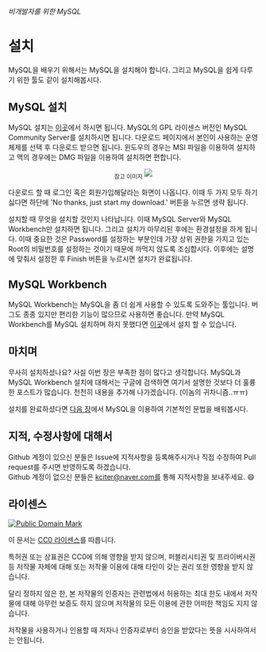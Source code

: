 ###### 비개발자를 위한 MySQL
# 설치

MySQL을 배우기 위해서는 MySQL을 설치해야 합니다. 그리고 MySQL을 쉽게 다루기 위한 툴도 같이 설치해봅시다.

## MySQL 설치
MySQL 설치는 [이곳](http://dev.mysql.com/downloads/mysql/)에서 하시면 됩니다. MySQL의 GPL 라이센스 버전인 MySQL Community Server를 설치하시면 됩니다. 다운로드 페이지에서 본인이 사용하는 운영체제를 선택 후 다운로드 받으면 됩니다. 윈도우의 경우는 MSI 파일을 이용하여 설치하고 맥의 경우에는 DMG 파일을 이용하여 설치하면 편합니다.
<p align="center">
  <sub>참고 이미지</sub>
  <img src='https://github.com/kciter/MySQLForNonDeveloper/blob/master/Images/mysql_download.png?raw=true'>
</p>

다운로드 할 때 로그인 혹은 회원가입해달라는 화면이 나옵니다. 이때 두 가지 모두 하기 싫다면 하단에 'No thanks, just start my download.' 버튼을 누르면 생략 됩니다.

설치할 때 무엇을 설치할 것인지 나타납니다. 이때 MySQL Server와 MySQL Workbench만 설치하면 됩니다. 그리고 설치가 마무리된 후에는 환경설정을 하게 됩니다. 이때 중요한 것은 Password를 설정하는 부분인데 가장 상위 권한을 가지고 있는 Root의 비밀번호를 설정하는 것이기 때문에 까먹지 않도록 조심합시다. 이후에는 설명에 맞춰서 설정한 후 Finish 버튼을 누르시면 설치가 완료됩니다.

## MySQL Workbench
MySQL Workbench는 MySQL을 좀 더 쉽게 사용할 수 있도록 도와주는 툴입니다. 버그도 종종 있지만 편리한 기능이 많으므로 사용하면 좋습니다. 만약 MySQL Workbench를 MySQL 설치하며 하지 못했다면 [이곳](http://dev.mysql.com/downloads/workbench/)에서 설치 할 수 있습니다.

## 마치며
무사히 설치하셨나요? 사실 이번 장은 부족한 점이 많다고 생각합니다. MySQL과 MySQL Workbench 설치에 대해서는 구글에 검색하면 여기서 설명한 것보다 더 훌륭한 포스트가 많습니다. 천천히 내용을 추가해 나가겠습니다. (이놈의 귀차니즘..ㅠㅠ)

설치를 완료하셨다면 [다음 장](BASIC.md)에서 MySQL을 이용하여 기본적인 문법을 배워봅시다.

## 지적, 수정사항에 대해서
Github 계정이 있으신 분들은 Issue에 지적사항을 등록해주시거나 직접 수정하여 Pull request를 주시면 반영하도록 하겠습니다. <br>Github 계정이 없으신 분들은 kciter@naver.com를 통해 지적사항을 보내주세요. :smile:

## 라이센스
<a rel="license" href="http://creativecommons.org/publicdomain/mark/1.0/">
<img src="https://licensebuttons.net/p/mark/1.0/88x31.png" alt="Public Domain Mark" />
</a>

이 문서는 [CC0 라이센스](LICENSE)를 따릅니다.

특허권 또는 상표권은 CC0에 의해 영향을 받지 않으며, 퍼블리시티권 및 프라이버시권 등 저작물 자체에 대해 또는 저작물 이용에 대해 타인이 갖는 권리 또한 영향을 받지 않습니다.

달리 정하지 않은 한, 본 저작물의 인증자는 관련법에서 허용하는 최대 한도 내에서 저작물에 대해 아무런 보증도 하지 않으며 저작물의 모든 이용에 관한 어떠한 책임도 지지 않습니다.

저작물을 사용하거나 인용할 때 저자나 인증자로부터 승인을 받았다는 뜻을 시사하여서는 안됩니다.

